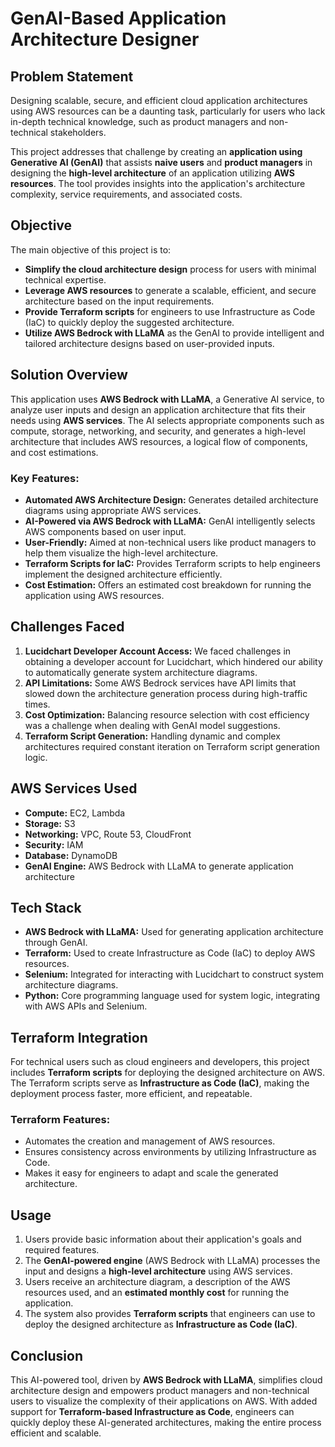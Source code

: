 # GenAI-Based Application Architecture Designer

## Problem Statement

Designing scalable, secure, and efficient cloud application architectures using AWS resources can be a daunting task, particularly for users who lack in-depth technical knowledge, such as product managers and non-technical stakeholders.

This project addresses that challenge by creating an **application using Generative AI (GenAI)** that assists **naive users** and **product managers** in designing the **high-level architecture** of an application utilizing **AWS resources**. The tool provides insights into the application's architecture complexity, service requirements, and associated costs.

## Objective

The main objective of this project is to:
- **Simplify the cloud architecture design** process for users with minimal technical expertise.
- **Leverage AWS resources** to generate a scalable, efficient, and secure architecture based on the input requirements.
- **Provide Terraform scripts** for engineers to use Infrastructure as Code (IaC) to quickly deploy the suggested architecture.
- **Utilize AWS Bedrock with LLaMA** as the GenAI to provide intelligent and tailored architecture designs based on user-provided inputs.

## Solution Overview

This application uses **AWS Bedrock with LLaMA**, a Generative AI service, to analyze user inputs and design an application architecture that fits their needs using **AWS services**. The AI selects appropriate components such as compute, storage, networking, and security, and generates a high-level architecture that includes AWS resources, a logical flow of components, and cost estimations.

### Key Features:
- **Automated AWS Architecture Design:** Generates detailed architecture diagrams using appropriate AWS services.
- **AI-Powered via AWS Bedrock with LLaMA:** GenAI intelligently selects AWS components based on user input.
- **User-Friendly:** Aimed at non-technical users like product managers to help them visualize the high-level architecture.
- **Terraform Scripts for IaC:** Provides Terraform scripts to help engineers implement the designed architecture efficiently.
- **Cost Estimation:** Offers an estimated cost breakdown for running the application using AWS resources.

## Challenges Faced

1. **Lucidchart Developer Account Access:** We faced challenges in obtaining a developer account for Lucidchart, which hindered our ability to automatically generate system architecture diagrams.
2. **API Limitations:** Some AWS Bedrock services have API limits that slowed down the architecture generation process during high-traffic times.
3. **Cost Optimization:** Balancing resource selection with cost efficiency was a challenge when dealing with GenAI model suggestions.
4. **Terraform Script Generation:** Handling dynamic and complex architectures required constant iteration on Terraform script generation logic.

## AWS Services Used

- **Compute:** EC2,  Lambda
- **Storage:** S3
- **Networking:** VPC, Route 53, CloudFront
- **Security:** IAM
- **Database:** DynamoDB
- **GenAI Engine:** AWS Bedrock with LLaMA to generate application architecture

## Tech Stack

- **AWS Bedrock with LLaMA:** Used for generating application architecture through GenAI.
- **Terraform:** Used to create Infrastructure as Code (IaC) to deploy AWS resources.
- **Selenium:** Integrated for interacting with Lucidchart to construct system architecture diagrams.
- **Python:** Core programming language used for system logic, integrating with AWS APIs and Selenium.

## Terraform Integration

For technical users such as cloud engineers and developers, this project includes **Terraform scripts** for deploying the designed architecture on AWS. The Terraform scripts serve as **Infrastructure as Code (IaC)**, making the deployment process faster, more efficient, and repeatable.

### Terraform Features:
- Automates the creation and management of AWS resources.
- Ensures consistency across environments by utilizing Infrastructure as Code.
- Makes it easy for engineers to adapt and scale the generated architecture.

## Usage

1. Users provide basic information about their application's goals and required features.
2. The **GenAI-powered engine** (AWS Bedrock with LLaMA) processes the input and designs a **high-level architecture** using AWS services.
3. Users receive an architecture diagram, a description of the AWS resources used, and an **estimated monthly cost** for running the application.
4. The system also provides **Terraform scripts** that engineers can use to deploy the designed architecture as **Infrastructure as Code (IaC)**.

## Conclusion

This AI-powered tool, driven by **AWS Bedrock with LLaMA**, simplifies cloud architecture design and empowers product managers and non-technical users to visualize the complexity of their applications on AWS. With added support for **Terraform-based Infrastructure as Code**, engineers can quickly deploy these AI-generated architectures, making the entire process efficient and scalable.
